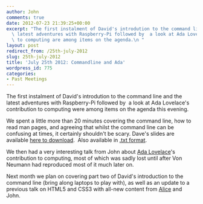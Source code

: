 ```yaml
---
author: John
comments: true
date: 2012-07-23 21:39:25+00:00
excerpt: "The first instalment of David's introdution to the command line and the\
  \ latest adventures with Raspberry-Pi followed by  a look at Ada Lovelace's contribution\
  \ to computing are among items on the agenda.\n "
layout: post
redirect_from: /25th-july-2012
slug: 25th-july-2012
title: 'July 25th 2012: Commandline and Ada'
wordpress_id: 775
categories:
- Past Meetings
---
```


The first instalment of David's introdution to the command line and the latest adventures with Raspberry-Pi followed by  a look at Ada Lovelace's contribution to computing were among items on the agenda this evening.

We spent a little more than 20 minutes covering the command line, how to read man pages, and agreeing that whilst the command line can be confusing at times, it certainly shouldn't be scary. Dave's slides are available [here to download](http://bradlug.co.uk/wp-content/uploads/2012/07/command1.odp).  Also available in [.txt format](http://bradlug.co.uk/wp-content/uploads/2012/07/cmdline.txt).

We then had a very interesting talk from John about [Ada Lovelace](http://en.wikipedia.org/wiki/Ada_Lovelace)'s contribution to computing, most of which was sadly lost until after Von Neumann had reproduced most of it much later on.

Next month we plan on covering part two of David's introduction to the command line (bring along laptops to play with), as well as an update to a previous talk on HTML5 and CSS3 with all-new content from [Alice](http://about.me/kaerast) and John.
